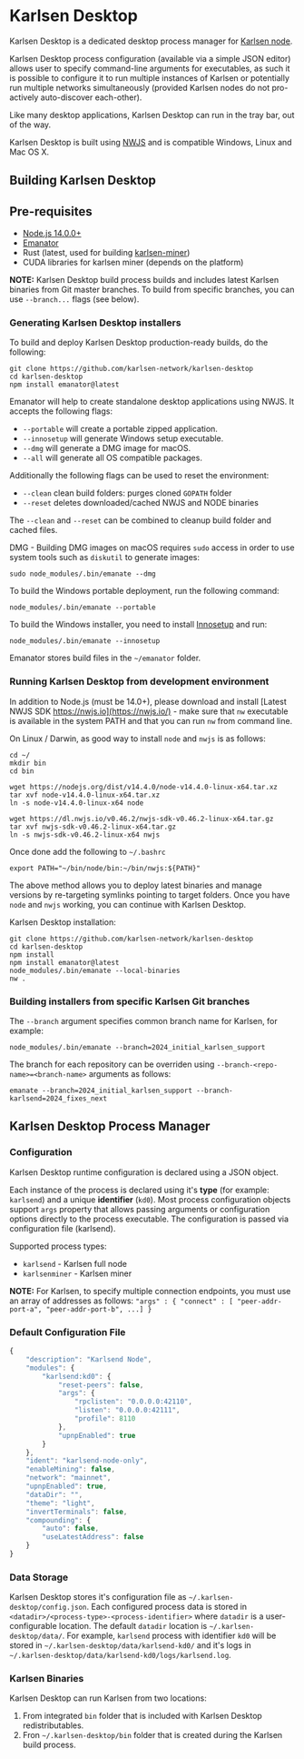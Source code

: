# Karlsen Desktop

Karlsen Desktop is a dedicated desktop process manager for
[Karlsen node](https://github.com/karlsen-network/karlsend).

Karlsen Desktop process configuration (available via a simple JSON
editor) allows user to specify command-line arguments for executables,
as such it is possible to configure it to run multiple instances of
Karlsen or potentially run multiple networks simultaneously (provided
Karlsen nodes do not pro-actively auto-discover each-other).

Like many desktop applications, Karlsen Desktop can run in the tray
bar, out of the way.

Karlsen Desktop is built using [NWJS](https://nwjs.io) and is
compatible Windows, Linux and Mac OS X.

## Building Karlsen Desktop

## Pre-requisites

* [Node.js 14.0.0+](https://nodejs.org/)
* [Emanator](https://www.npmjs.com/package/emanator)
* Rust (latest, used for building [karlsen-miner](https://github.com/karlsen-network/karlsen-miner))
* CUDA libraries for karlsen miner (depends on the platform)

**NOTE:** Karlsen Desktop build process builds and includes latest
Karlsen binaries from Git master branches. To build from specific
branches, you can use `--branch...` flags (see below).

### Generating Karlsen Desktop installers

To build and deploy Karlsen Desktop production-ready builds, do the
following:

```
git clone https://github.com/karlsen-network/karlsen-desktop
cd karlsen-desktop
npm install emanator@latest
```

Emanator will help to create standalone desktop applications using
NWJS. It accepts the following flags:

* `--portable` will create a portable zipped application.
* `--innosetup` will generate Windows setup executable.
* `--dmg` will generate a DMG image for macOS.
* `--all` will generate all OS compatible packages.

Additionally the following flags can be used to reset the environment:

* `--clean` clean build folders: purges cloned `GOPATH` folder
* `--reset` deletes downloaded/cached NWJS and NODE binaries

The `--clean` and `--reset` can be combined to cleanup build folder
and cached files.

DMG - Building DMG images on macOS requires `sudo` access in order to
use system tools such as `diskutil` to generate images: 

```
sudo node_modules/.bin/emanate --dmg
```

To build the Windows portable deployment, run the following command:

```
node_modules/.bin/emanate --portable
```

To build the Windows installer, you need to install
[Innosetup](https://jrsoftware.org/isdl.php) and run:

```
node_modules/.bin/emanate --innosetup
```

Emanator stores build files in the `~/emanator` folder.

### Running Karlsen Desktop from development environment

In addition to Node.js (must be 14.0+), please download and install
[Latest NWJS SDK https://nwjs.io](https://nwjs.io/) - make sure that
`nw` executable is available in the system PATH and that you can run
`nw` from command line.

On Linux / Darwin, as good way to install `node` and `nwjs` is as
follows:

```
cd ~/
mkdir bin
cd bin

wget https://nodejs.org/dist/v14.4.0/node-v14.4.0-linux-x64.tar.xz
tar xvf node-v14.4.0-linux-x64.tar.xz
ln -s node-v14.4.0-linux-x64 node

wget https://dl.nwjs.io/v0.46.2/nwjs-sdk-v0.46.2-linux-x64.tar.gz
tar xvf nwjs-sdk-v0.46.2-linux-x64.tar.gz
ln -s nwjs-sdk-v0.46.2-linux-x64 nwjs

```
Once done add the following to `~/.bashrc`

```
export PATH="~/bin/node/bin:~/bin/nwjs:${PATH}"
```

The above method allows you to deploy latest binaries and manage
versions by re-targeting symlinks pointing to target folders.
Once you have `node` and `nwjs` working, you can continue with
Karlsen Desktop.

Karlsen Desktop installation:

```
git clone https://github.com/karlsen-network/karlsen-desktop
cd karlsen-desktop
npm install
npm install emanator@latest
node_modules/.bin/emanate --local-binaries
nw .
```

### Building installers from specific Karlsen Git branches

The `--branch` argument specifies common branch name for Karlsen, for
example:

```
node_modules/.bin/emanate --branch=2024_initial_karlsen_support
```

The branch for each repository can be overriden using
`--branch-<repo-name>=<branch-name>` arguments as follows:

```
emanate --branch=2024_initial_karlsen_support --branch-karlsend=2024_fixes_next
```

## Karlsen Desktop Process Manager

### Configuration

Karlsen Desktop runtime configuration is declared using a JSON object.

Each instance of the process is declared using it's **type** (for
example: `karlsend`) and a unique **identifier** (`kd0`). Most
process configuration objects support `args` property that allows
passing arguments or configuration options directly to the process
executable. The configuration is passed via  configuration file
(karlsend).

Supported process types:
- `karlsend` - Karlsen full node
- `karlsenminer` - Karlsen miner

**NOTE:** For Karlsen, to specify multiple connection endpoints,
you must use an array of addresses as follows: `"args" : { "connect" : [ "peer-addr-port-a", "peer-addr-port-b", ...] }`

### Default Configuration File

```js
{
	"description": "Karlsend Node",
	"modules": {
		"karlsend:kd0": {
			"reset-peers": false,
			"args": {
				"rpclisten": "0.0.0.0:42110",
				"listen": "0.0.0.0:42111",
				"profile": 8110
			},
			"upnpEnabled": true
		}
	},
	"ident": "karlsend-node-only",
	"enableMining": false,
	"network": "mainnet",
	"upnpEnabled": true,
	"dataDir": "",
	"theme": "light",
	"invertTerminals": false,
	"compounding": {
		"auto": false,
		"useLatestAddress": false
	}
}
```

### Data Storage

Karlsen Desktop stores it's configuration file as
`~/.karlsen-desktop/config.json`. Each configured process data is
stored in `<datadir>/<process-type>-<process-identifier>` where
`datadir` is a user-configurable location.  The default `datadir`
location is `~/.karlsen-desktop/data/`.  For example, `karlsend`
process with identifier `kd0` will be stored in
`~/.karlsen-desktop/data/karlsend-kd0/` and it's logs in
`~/.karlsen-desktop/data/karlsend-kd0/logs/karlsend.log`.

### Karlsen Binaries

Karlsen Desktop can run Karlsen from two locations:

1. From integrated `bin` folder that is included with Karlsen
   Desktop redistributables.
2. Fron `~/.karlsen-desktop/bin` folder that is created during
   the Karlsen build process.
